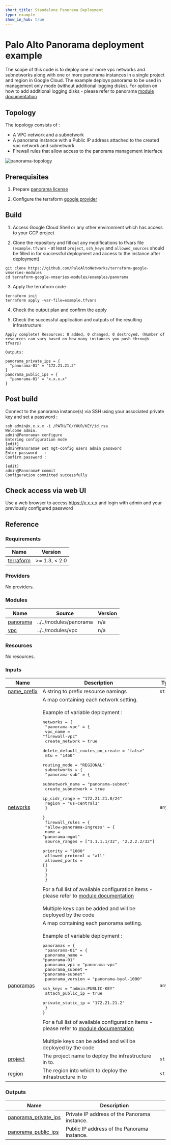 ```yaml
---
short_title: Standalone Panorama Deployment
type: example
show_in_hub: true
---
```

# Palo Alto Panorama deployment example

The scope of this code is to deploy one or more vpc networks and subnetworks along with one or more panorama instances in a single project and region in Google Cloud. The example deploys panorama to be used in management only mode (without additional logging disks). For option on how to add additional logging disks - please refer to panorama [module documentation](https://github.com/PaloAltoNetworks/terraform-google-vmseries-modules/tree/main/modules/panorama#inputs)


## Topology

The topology consists of :
 - A VPC network and a subnetwork
 - A panorama instance with a Public IP address attached to the created vpc network and subnetwork
 - Firewall rules that allow access to the panorama management interface

![panorama-topology](https://user-images.githubusercontent.com/43091730/230029801-3acea62e-aa3d-46f3-b638-6b09bf5ef35e.png)

## Prerequisites

1. Prepare [panorama license](https://support.paloaltonetworks.com/)

2. Configure the terraform [google provider](https://registry.terraform.io/providers/hashicorp/google/latest/docs/guides/getting_started#configuring-the-provider)

## Build

1. Access Google Cloud Shell or any other environment which has access to your GCP project

2. Clone the repository and fill out any modifications to tfvars file (`example.tfvars` - at least `project`, `ssh_keys` and `allowed_sources` should be filled in for successful deployment and access to the instance after deployment)

```
git clone https://github.com/PaloAltoNetworks/terraform-google-vmseries-modules
cd terraform-google-vmseries-modules/examples/panorama
```

3. Apply the terraform code

```
terraform init
terraform apply -var-file=example.tfvars
```

4. Check the output plan and confirm the apply

5. Check the successful application and outputs of the resulting infrastructure:

```
Apply complete! Resources: 8 added, 0 changed, 0 destroyed. (Number of resources can vary based on how many instances you push through tfvars)

Outputs:

panorama_private_ips = {
  "panorama-01" = "172.21.21.2"
}
panorama_public_ips = {
  "panorama-01" = "x.x.x.x"
}
```


## Post build

Connect to the panorama instance(s) via SSH using your associated private key and set a password :

```
ssh admin@x.x.x.x -i /PATH/TO/YOUR/KEY/id_rsa
Welcome admin.
admin@Panorama> configure
Entering configuration mode
[edit]                                                                                                                                                                                  
admin@Panorama# set mgt-config users admin password
Enter password   : 
Confirm password : 

[edit]                                                                                                                                                                                  
admin@Panorama# commit
Configuration committed successfully
```

## Check access via web UI

Use a web browser to access https://x.x.x.x and login with admin and your previously configured password

## Reference
<!-- BEGINNING OF PRE-COMMIT-TERRAFORM DOCS HOOK -->
### Requirements

| Name | Version |
|------|---------|
| <a name="requirement_terraform"></a> [terraform](#requirement\_terraform) | >= 1.3, < 2.0 |

### Providers

No providers.

### Modules

| Name | Source | Version |
|------|--------|---------|
| <a name="module_panorama"></a> [panorama](#module\_panorama) | ../../modules/panorama | n/a |
| <a name="module_vpc"></a> [vpc](#module\_vpc) | ../../modules/vpc | n/a |

### Resources

No resources.

### Inputs

| Name | Description | Type | Default | Required |
|------|-------------|------|---------|:--------:|
| <a name="input_name_prefix"></a> [name\_prefix](#input\_name\_prefix) | A string to prefix resource namings | `string` | `""` | no |
| <a name="input_networks"></a> [networks](#input\_networks) | A map containing each network setting.<br><br>Example of variable deployment :<pre>networks = {<br>  "panorama-vpc" = {<br>    vpc_name                        = "firewall-vpc"<br>    create_network                  = true<br>    delete_default_routes_on_create = "false"<br>    mtu                             = "1460"<br>    routing_mode                    = "REGIONAL"<br>    subnetworks = {<br>      "panorama-sub" = {<br>        subnetwork_name   = "panorama-subnet"<br>        create_subnetwork = true<br>        ip_cidr_range     = "172.21.21.0/24"<br>        region            = "us-central1"<br>      }<br>    }<br>    firewall_rules = {<br>      "allow-panorama-ingress" = {<br>        name             = "panorama-mgmt"<br>        source_ranges    = ["1.1.1.1/32", "2.2.2.2/32"]<br>        priority         = "1000"<br>        allowed_protocol = "all"<br>        allowed_ports    = []<br>      }<br>    }<br>  }</pre>For a full list of available configuration items - please refer to [module documentation](https://github.com/PaloAltoNetworks/terraform-google-vmseries-modules/tree/main/modules/vpc#input_networks)<br><br>Multiple keys can be added and will be deployed by the code | `any` | n/a | yes |
| <a name="input_panoramas"></a> [panoramas](#input\_panoramas) | A map containing each panorama setting.<br><br>Example of variable deployment :<pre>panoramas = {<br>  "panorama-01" = {<br>    panorama_name     = "panorama-01"<br>    panorama_vpc      = "panorama-vpc"<br>    panorama_subnet   = "panorama-subnet"<br>    panorama_version  = "panorama-byol-1000"<br>    ssh_keys          = "admin:PUBLIC-KEY"<br>    attach_public_ip  = true<br>    private_static_ip = "172.21.21.2"<br>  }<br>}</pre>For a full list of available configuration items - please refer to [module documentation](https://github.com/PaloAltoNetworks/terraform-google-vmseries-modules/tree/main/modules/panorama#inputs)<br><br>Multiple keys can be added and will be deployed by the code | `any` | n/a | yes |
| <a name="input_project"></a> [project](#input\_project) | The project name to deploy the infrastructure in to. | `string` | `null` | no |
| <a name="input_region"></a> [region](#input\_region) | The region into which to deploy the infrastructure in to | `string` | `"us-central1"` | no |

### Outputs

| Name | Description |
|------|-------------|
| <a name="output_panorama_private_ips"></a> [panorama\_private\_ips](#output\_panorama\_private\_ips) | Private IP address of the Panorama instance. |
| <a name="output_panorama_public_ips"></a> [panorama\_public\_ips](#output\_panorama\_public\_ips) | Public IP address of the Panorama instance. |
<!-- END OF PRE-COMMIT-TERRAFORM DOCS HOOK -->
